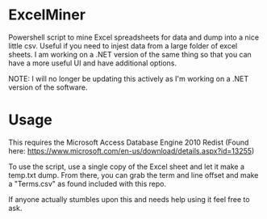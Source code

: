 # ExcelMiner
Powershell script to mine Excel spreadsheets for data and dump into a nice little csv. Useful if you need to injest data from a large folder of excel sheets. I am working on a .NET version of the same thing so that you can have a more useful UI and have additional options.

NOTE: I will no longer be updating this actively as I'm working on a .NET version of the software. 


# Usage
This requires the Microsoft Access Database Engine 2010 Redist (Found here: https://www.microsoft.com/en-us/download/details.aspx?id=13255)

To use the script, use a single copy of the Excel sheet and let it make a temp.txt dump. From there, you can grab the term and line offset and make a "Terms.csv" as found included with this repo.

If anyone actually stumbles upon this and needs help using it feel free to ask.
